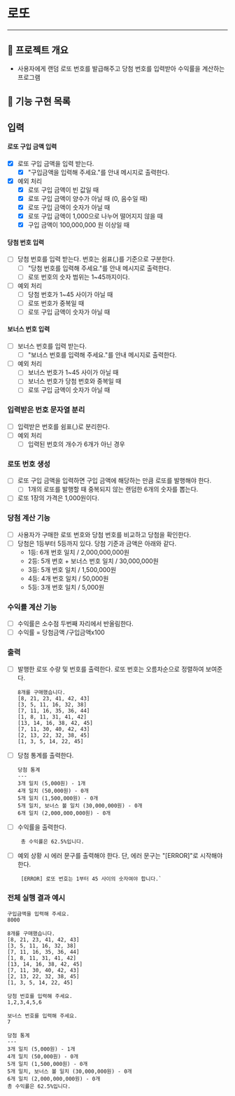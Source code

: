 # 로또

---

## 📌 프로젝트 개요
- 사용자에게 랜덤 로또 번호를 발급해주고 당첨 번호를 입력받아 수익률을 계산하는 프로그램

## 📝 기능 구현 목록
## 입력
#### 로또 구입 금액 입력
- [X] 로또 구입 금액을 입력 받는다.
  - [X] "구입금액을 입력해 주세요."를 안내 메시지로 출력한다.
- [X] 예외 처리
  - [X] 로또 구입 금액이 빈 값일 때
  - [X] 로또 구입 금액이 양수가 아닐 때 (0, 음수일 때)
  - [X] 로또 구입 금액이 숫자가 아닐 때
  - [X] 로또 구입 금액이 1,000으로 나누어 떨어지지 않을 때
  - [X] 구입 금액이 100,000,000 원 이상일 때

#### 당첨 번호 입력
- [ ] 당첨 번호를 입력 받는다. 번호는 쉼표(,)를 기준으로 구분한다.
  - [ ] "당첨 번호를 입력해 주세요."를 안내 메시지로 출력한다.
  - [ ] 로또 번호의 숫자 범위는 1~45까지이다.
- [ ] 예외 처리
  - [ ] 당첨 번호가 1~45 사이가 아닐 때
  - [ ] 로또 번호가 중복일 때
  - [ ] 로또 구입 금액이 숫자가 아닐 때

#### 보너스 번호 입력
- [ ] 보너스 번호를 입력 받는다.
  - [ ] "보너스 번호를 입력해 주세요."를 안내 메시지로 출력한다.
- [ ] 예외 처리
  - [ ] 보너스 번호가 1~45 사이가 아닐 때
  - [ ] 보너스 번호가 당첨 번호와 중복일 때
  - [ ] 로또 구입 금액이 숫자가 아닐 때

### 입력받은 번호 문자열 분리
- [ ] 입력받은 번호를 쉼표(,)로 분리한다.
- [ ] 예외 처리
  - [ ] 입력된 번호의 개수가 6개가 아닌 경우

### 로또 번호 생성
- [ ] 로또 구입 금액을 입력하면 구입 금액에 해당하는 만큼 로또를 발행해야 한다.
  - [ ] 1개의 로또를 발행할 때 중복되지 않는 랜덤한 6개의 숫자를 뽑는다.
- [ ] 로또 1장의 가격은 1,000원이다.

### 당첨 계산 기능
- [ ] 사용자가 구매한 로또 번호와 당첨 번호를 비교하고 당첨을 확인한다.
- [ ] 당첨은 1등부터 5등까지 있다. 당첨 기준과 금액은 아래와 같다.
  - 1등: 6개 번호 일치 / 2,000,000,000원
  - 2등: 5개 번호 + 보너스 번호 일치 / 30,000,000원
  - 3등: 5개 번호 일치 / 1,500,000원
  - 4등: 4개 번호 일치 / 50,000원
  - 5등: 3개 번호 일치 / 5,000원

### 수익률 계산 기능
- [ ] 수익률은 소수점 두번째 자리에서 반올림한다.
- [ ] 수익률 = 당첨금액 /구입금액x100

### 출력
- [ ] 발행한 로또 수량 및 번호를 출력한다. 로또 번호는 오름차순으로 정렬하여 보여준다.
 
      8개를 구매했습니다.
      [8, 21, 23, 41, 42, 43]
      [3, 5, 11, 16, 32, 38]
      [7, 11, 16, 35, 36, 44]
      [1, 8, 11, 31, 41, 42]
      [13, 14, 16, 38, 42, 45]
      [7, 11, 30, 40, 42, 43]
      [2, 13, 22, 32, 38, 45]
      [1, 3, 5, 14, 22, 45] 

- [ ] 당첨 통계를 출력한다.

      당첨 통계
      ---
      3개 일치 (5,000원) - 1개
      4개 일치 (50,000원) - 0개
      5개 일치 (1,500,000원) - 0개
      5개 일치, 보너스 볼 일치 (30,000,000원) - 0개
      6개 일치 (2,000,000,000원) - 0개

- [ ] 수익률을 출력한다.
 
       총 수익률은 62.5%입니다.
- [ ] 예외 상황 시 에러 문구를 출력해야 한다. 단, 에러 문구는 "[ERROR]"로 시작해야 한다.
 
       [ERROR] 로또 번호는 1부터 45 사이의 숫자여야 합니다.`



### 전체 실행 결과 예시

    구입금액을 입력해 주세요.
    8000
    
    8개를 구매했습니다.
    [8, 21, 23, 41, 42, 43]
    [3, 5, 11, 16, 32, 38]
    [7, 11, 16, 35, 36, 44]
    [1, 8, 11, 31, 41, 42]
    [13, 14, 16, 38, 42, 45]
    [7, 11, 30, 40, 42, 43]
    [2, 13, 22, 32, 38, 45]
    [1, 3, 5, 14, 22, 45]
    
    당첨 번호를 입력해 주세요.
    1,2,3,4,5,6
    
    보너스 번호를 입력해 주세요.
    7
    
    당첨 통계
    ---
    3개 일치 (5,000원) - 1개
    4개 일치 (50,000원) - 0개
    5개 일치 (1,500,000원) - 0개
    5개 일치, 보너스 볼 일치 (30,000,000원) - 0개
    6개 일치 (2,000,000,000원) - 0개
    총 수익률은 62.5%입니다.
